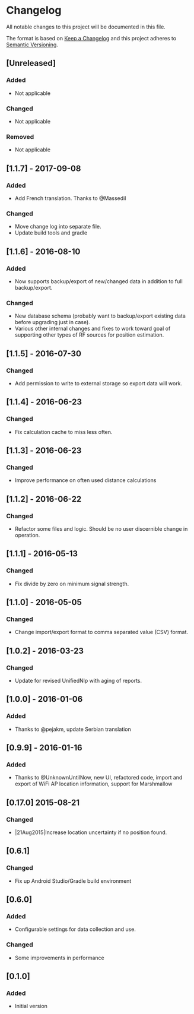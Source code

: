 # Changelog
All notable changes to this project will be documented in this file.

The format is based on [Keep a Changelog](http://keepachangelog.com/en)
and this project adheres to [Semantic Versioning](http://semver.org/spec/v2.0.0.html).

## [Unreleased]
### Added
- Not applicable

### Changed
- Not applicable

### Removed
- Not applicable

## [1.1.7] - 2017-09-08
### Added
- Add French translation. Thanks to @Massedil

### Changed
- Move change log into separate file.
- Update build tools and gradle

## [1.1.6] - 2016-08-10
### Added
- Now supports backup/export of new/changed data in addition to full backup/export.

### Changed
- New database schema (probably want to backup/export existing data before upgrading just in case).
- Various other internal changes and fixes to work toward goal of supporting other types of RF sources for position estimation.

## [1.1.5] - 2016-07-30
### Changed
- Add permission to write to external storage so export data will work.

## [1.1.4] - 2016-06-23
### Changed
- Fix calculation cache to miss less often.

## [1.1.3] - 2016-06-23
### Changed
- Improve performance on often used distance calculations

## [1.1.2] - 2016-06-22
### Changed
- Refactor some files and logic. Should be no user discernible change in operation.

## [1.1.1] - 2016-05-13
### Changed
- Fix divide by zero on minimum signal strength.

## [1.1.0] - 2016-05-05
### Changed
- Change import/export format to comma separated value (CSV) format.

## [1.0.2] - 2016-03-23
### Changed
- Update for revised UnifiedNlp with aging of reports.

## [1.0.0] - 2016-01-06
### Added
- Thanks to @pejakm, update Serbian translation

## [0.9.9] - 2016-01-16
### Added
- Thanks to @UnknownUntilNow, new UI, refactored code, import and export of WiFi AP location information, support for Marshmallow

## [0.17.0] 2015-08-21
### Changed
- |21Aug2015|Increase location uncertainty if no position found.

## [0.6.1]
### Changed
- Fix up Android Studio/Gradle build environment

## [0.6.0]
### Added
- Configurable settings for data collection and use.

### Changed
- Some improvements in performance

## [0.1.0]
### Added
- Initial version
